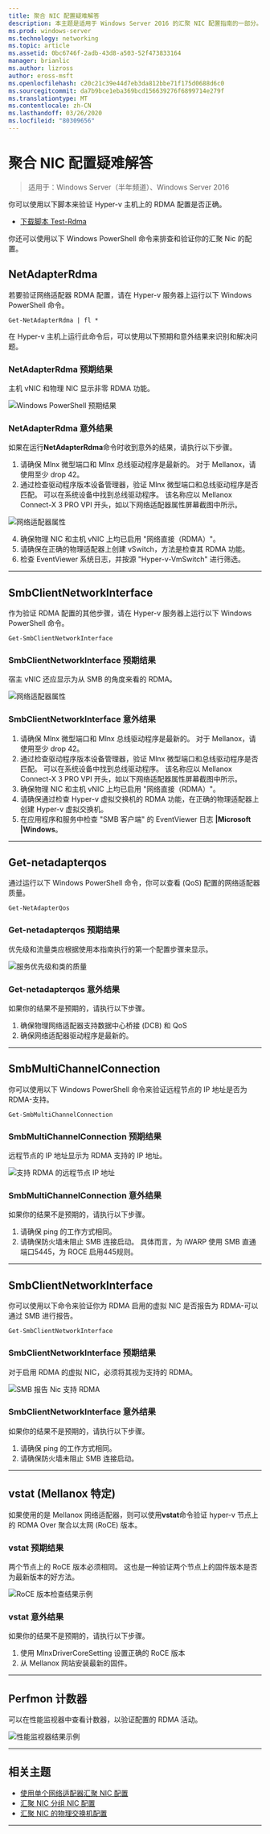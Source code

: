 ```yaml
---
title: 聚合 NIC 配置疑难解答
description: 本主题是适用于 Windows Server 2016 的汇聚 NIC 配置指南的一部分。
ms.prod: windows-server
ms.technology: networking
ms.topic: article
ms.assetid: 0bc6746f-2adb-43d8-a503-52f473833164
manager: brianlic
ms.author: lizross
author: eross-msft
ms.openlocfilehash: c20c21c39e44d7eb3da812bbe71f175d0688d6c0
ms.sourcegitcommit: da7b9bce1eba369bcd156639276f6899714e279f
ms.translationtype: MT
ms.contentlocale: zh-CN
ms.lasthandoff: 03/26/2020
ms.locfileid: "80309656"
---
```

# <a name="troubleshooting-converged-nic-configurations"></a>聚合 NIC 配置疑难解答

>适用于：Windows Server（半年频道）、Windows Server 2016

你可以使用以下脚本来验证 Hyper-v 主机上的 RDMA 配置是否正确。

- [下载脚本 Test-Rdma](https://github.com/Microsoft/SDN/blob/master/Diagnostics/Test-Rdma.ps1)

你还可以使用以下 Windows PowerShell 命令来排查和验证你的汇聚 Nic 的配置。

## <a name="get-netadapterrdma"></a>NetAdapterRdma

若要验证网络适配器 RDMA 配置，请在 Hyper-v 服务器上运行以下 Windows PowerShell 命令。

    
    Get-NetAdapterRdma | fl *
    

在 Hyper-v 主机上运行此命令后，可以使用以下预期和意外结果来识别和解决问题。

### <a name="get-netadapterrdma-expected-results"></a>NetAdapterRdma 预期结果

主机 vNIC 和物理 NIC 显示非零 RDMA 功能。

![Windows PowerShell 预期结果](../../media/Converged-NIC/CNIC-Troubleshooting/cnic-tshoot-01.jpg)

### <a name="get-netadapterrdma-unexpected-results"></a>NetAdapterRdma 意外结果

如果在运行**NetAdapterRdma**命令时收到意外的结果，请执行以下步骤。

1. 请确保 Mlnx 微型端口和 Mlnx 总线驱动程序是最新的。 对于 Mellanox，请使用至少 drop 42。 
2. 通过检查驱动程序版本设备管理器，验证 Mlnx 微型端口和总线驱动程序是否匹配。 可以在系统设备中找到总线驱动程序。 该名称应以 Mellanox Connect-X 3 PRO VPI 开头，如以下网络适配器属性屏幕截图中所示。

![网络适配器属性](../../media/Converged-NIC/CNIC-Troubleshooting/cnic-tshoot-02.jpg)

4. 确保物理 NIC 和主机 vNIC 上均已启用 "网络直接（RDMA）"。
5. 请确保在正确的物理适配器上创建 vSwitch，方法是检查其 RDMA 功能。
6. 检查 EventViewer 系统日志，并按源 "Hyper-v-VmSwitch" 进行筛选。

--- 

## <a name="get-smbclientnetworkinterface"></a>SmbClientNetworkInterface

作为验证 RDMA 配置的其他步骤，请在 Hyper-v 服务器上运行以下 Windows PowerShell 命令。


    Get-SmbClientNetworkInterface

### <a name="get-smbclientnetworkinterface-expected-results"></a>SmbClientNetworkInterface 预期结果

宿主 vNIC 还应显示为从 SMB 的角度来看的 RDMA。

![网络适配器属性](../../media/Converged-NIC/CNIC-Troubleshooting/cnic-tshoot-03.jpg)


### <a name="get-smbclientnetworkinterface-unexpected-results"></a>SmbClientNetworkInterface 意外结果

1. 请确保 Mlnx 微型端口和 Mlnx 总线驱动程序是最新的。 对于 Mellanox，请使用至少 drop 42。 
2. 通过检查驱动程序版本设备管理器，验证 Mlnx 微型端口和总线驱动程序是否匹配。 可以在系统设备中找到总线驱动程序。 该名称应以 Mellanox Connect-X 3 PRO VPI 开头，如以下网络适配器属性屏幕截图中所示。
3. 确保物理 NIC 和主机 vNIC 上均已启用 "网络直接（RDMA）"。
4. 请确保通过检查 Hyper-v 虚拟交换机的 RDMA 功能，在正确的物理适配器上创建 Hyper-v 虚拟交换机。
5. 在应用程序和服务中检查 "SMB 客户端" 的 EventViewer 日志 **|Microsoft |Windows**。

--- 

## <a name="get-netadapterqos"></a>Get-netadapterqos

通过运行以下 Windows PowerShell 命令，你可以查看 \(QoS\) 配置的网络适配器质量。

    Get-NetAdapterQos

### <a name="get-netadapterqos-expected-results"></a>Get-netadapterqos 预期结果

优先级和流量类应根据使用本指南执行的第一个配置步骤来显示。

![服务优先级和类的质量](../../media/Converged-NIC/CNIC-Troubleshooting/cnic-tshoot-04.jpg)

### <a name="get-netadapterqos-unexpected-results"></a>Get-netadapterqos 意外结果

如果你的结果不是预期的，请执行以下步骤。

1. 确保物理网络适配器支持数据中心桥接 \(DCB\) 和 QoS
2. 确保网络适配器驱动程序是最新的。

--- 

## <a name="get-smbmultichannelconnection"></a>SmbMultiChannelConnection

你可以使用以下 Windows PowerShell 命令来验证远程节点的 IP 地址是否为 RDMA\-支持。

    Get-SmbMultiChannelConnection


### <a name="get-smbmultichannelconnection-expected-results"></a>SmbMultiChannelConnection 预期结果

远程节点的 IP 地址显示为 RDMA 支持的 IP 地址。

![支持 RDMA 的远程节点 IP 地址](../../media/Converged-NIC/CNIC-Troubleshooting/cnic-tshoot-05.jpg)

### <a name="get-smbmultichannelconnection-unexpected-results"></a>SmbMultiChannelConnection 意外结果

如果你的结果不是预期的，请执行以下步骤。

1. 请确保 ping 的工作方式相同。
2. 请确保防火墙未阻止 SMB 连接启动。 具体而言，为 iWARP 使用 SMB 直通端口5445，为 ROCE 启用445规则。

--- 

## <a name="get-smbclientnetworkinterface"></a>SmbClientNetworkInterface

你可以使用以下命令来验证你为 RDMA 启用的虚拟 NIC 是否报告为 RDMA\-可以通过 SMB 进行报告。

    Get-SmbClientNetworkInterface


### <a name="get-smbclientnetworkinterface-expected-results"></a>SmbClientNetworkInterface 预期结果

对于启用 RDMA 的虚拟 NIC，必须将其视为支持的 RDMA。

![SMB 报告 Nic 支持 RDMA](../../media/Converged-NIC/CNIC-Troubleshooting/cnic-tshoot-06.jpg)

### <a name="get-smbclientnetworkinterface-unexpected-results"></a>SmbClientNetworkInterface 意外结果

如果你的结果不是预期的，请执行以下步骤。

1. 请确保 ping 的工作方式相同。
2. 请确保防火墙未阻止 SMB 连接启动。

--- 

## <a name="vstat-mellanox-specific"></a>vstat \(Mellanox 特定\)

如果使用的是 Mellanox 网络适配器，则可以使用**vstat**命令验证 hyper-v 节点上的 RDMA Over 聚合以太网 \(RoCE\) 版本。

### <a name="vstat-expected-results"></a>vstat 预期结果

两个节点上的 RoCE 版本必须相同。 这也是一种验证两个节点上的固件版本是否为最新版本的好方法。

![RoCE 版本检查结果示例](../../media/Converged-NIC/CNIC-Troubleshooting/cnic-tshoot-07.jpg)

### <a name="vstat-unexpected-results"></a>vstat 意外结果

如果你的结果不是预期的，请执行以下步骤。

1. 使用 MlnxDriverCoreSetting 设置正确的 RoCE 版本
2. 从 Mellanox 网站安装最新的固件。

--- 

## <a name="perfmon-counters"></a>Perfmon 计数器

可以在性能监视器中查看计数器，以验证配置的 RDMA 活动。

![性能监视器结果示例](../../media/Converged-NIC/CNIC-Troubleshooting/cnic-tshoot-08.jpg)

--- 

## <a name="related-topics"></a>相关主题

- [使用单个网络适配器汇聚 NIC 配置](cnic-single.md)
- [汇聚 NIC 分组 NIC 配置](cnic-datacenter.md)
- [汇聚 NIC 的物理交换机配置](cnic-app-switch-config.md)

---
